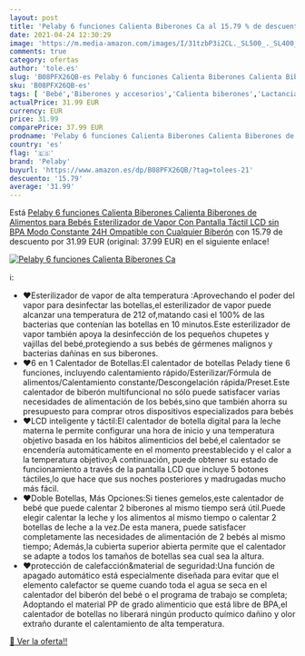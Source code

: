 ```yaml
---
layout: post
title: 'Pelaby 6 funciones Calienta Biberones Ca al 15.79 % de descuento'
date: 2021-04-24 12:30:29
image: 'https://m.media-amazon.com/images/I/31tzbP3i2CL._SL500_._SL400_.jpg'
comments: true
category: ofertas
author: 'tole.es'
slug: 'B08PFX26QB-es Pelaby 6 funciones Calienta Biberones Calienta Biberones...'
sku: 'B08PFX26QB-es'
tags: [ 'Bebé','Biberones y accesorios','Calienta biberones','Lactancia y alimentación','bebés','biberones','biberón','pelaby', ]
actualPrice: 31.99 EUR
currency: EUR
price: 31.99
comparePrice: 37.99 EUR
prodname: 'Pelaby 6 funciones Calienta Biberones Calienta Biberones de Alimentos para Bebés Esterilizador de Vapor Con Pantalla Táctil LCD  sin BPA  Modo Constante 24H Ompatible con Cualquier Biberón'
country: 'es'
flag: '🇪🇸'
brand: 'Pelaby'
buyurl: 'https://www.amazon.es/dp/B08PFX26QB/?tag=tolees-21'
descuento: '15.79'
average: '31.99'
---
```


Está [Pelaby 6 funciones Calienta Biberones Calienta Biberones de Alimentos para Bebés Esterilizador de Vapor Con Pantalla Táctil LCD  sin BPA  Modo Constante 24H Ompatible con Cualquier Biberón](https://www.amazon.es/dp/B08PFX26QB/?tag=tolees-21) con 15.79 de descuento por 31.99 EUR (original: 37.99 EUR) en el siguiente enlace!

[![Pelaby 6 funciones Calienta Biberones Ca](https://m.media-amazon.com/images/I/31tzbP3i2CL._SL500_._SL400_.jpg)](https://www.amazon.es/dp/B08PFX26QB/?tag=tolees-21)

ℹ️:

- ❤Esterilizador de vapor de alta temperatura :Aprovechando el poder del vapor para desinfectar las botellas,el esterilizador de vapor puede alcanzar una temperatura de 212 of,matando casi el 100% de las bacterias que contenían las botellas en 10 minutos.Este esterilizador de vapor también apoya la desinfección de los pequeños chupetes y vajillas del bebé,protegiendo a sus bebés de gérmenes malignos y bacterias dañinas en sus biberones.
- ❤6 en 1 Calentador de Botellas:El calentador de botellas Pelady tiene 6 funciones, incluyendo calentamiento rápido/Esterilizar/Fórmula de alimentos/Calentamiento constante/Descongelación rápida/Preset.Este calentador de biberón multifuncional no sólo puede satisfacer varias necesidades de alimentación de los bebés,sino que también ahorra su presupuesto para comprar otros dispositivos especializados para bebés
- ❤LCD inteligente y táctil:El calentador de botella digital para la leche materna le permite configurar una hora de inicio y una temperatura objetivo basada en los hábitos alimenticios del bebé,el calentador se encendería automáticamente en el momento preestablecido y el calor a la temperatura objetivo;A continuación, puede obtener su estado de funcionamiento a través de la pantalla LCD que incluye 5 botones táctiles,lo que hace que sus noches posteriores y madrugadas mucho más fácil.
- ❤Doble Botellas, Más Opciones:Si tienes gemelos,este calentador de bebé que puede calentar 2 biberones al mismo tiempo será útil.Puede elegir calentar la leche y los alimentos al mismo tiempo o calentar 2 botellas de leche a la vez.De esta manera, puede satisfacer completamente las necesidades de alimentación de 2 bebés al mismo tiempo; Además,la cubierta superior abierta permite que el calentador se adapte a todos los tamaños de botellas sea cual sea la altura.
- ❤protección de calefacción&material de seguridad:Una función de apagado automático está especialmente diseñada para evitar que el elemento calefactor se queme cuando toda el agua se seca en el calentador del biberón del bebé o el programa de trabajo se completa; Adoptando el material PP de grado alimenticio que está libre de BPA,el calentador de botellas no liberará ningún producto químico dañino y olor extraño durante el calentamiento de alta temperatura.

[🛒 Ver la oferta!!](https://www.amazon.es/dp/B08PFX26QB/?tag=tolees-21)
